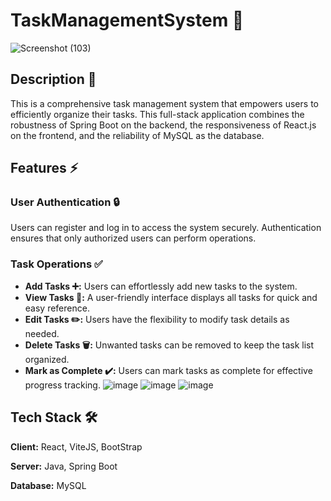 # TaskManagementSystem 📝
![Screenshot (103)](https://github.com/Sujit-Pawar-9/TaskManagementSystem/assets/141219252/8af89072-beb2-40bb-8dba-05316aed0923)

## Description 📄

This is a comprehensive task management system that empowers users to efficiently organize their tasks. This full-stack application combines the robustness of Spring Boot on the backend, the responsiveness of React.js on the frontend, and the reliability of MySQL as the database.

## Features ⚡
### User Authentication 🔒
Users can register and log in to access the system securely.
Authentication ensures that only authorized users can perform operations.

### Task Operations ✅

- **Add Tasks ➕:** Users can effortlessly add new tasks to the system.
- **View Tasks  👀:** A user-friendly interface displays all tasks for quick and easy reference.
- **Edit Tasks ✏️:** Users have the flexibility to modify task details as needed.
- **Delete Tasks  🗑️:** Unwanted tasks can be removed to keep the task list organized.
- **Mark as Complete ✔️:** Users can mark tasks as complete for effective progress tracking.
![image](https://github.com/Sujit-Pawar-9/TaskManagementSystem/assets/141219252/5e7ba33a-daf4-4383-8039-bb3fa29027a6)
![image](https://github.com/Sujit-Pawar-9/TaskManagementSystem/assets/141219252/b2d9495e-ec5a-4abc-be33-45f378b8702f)
![image](https://github.com/Sujit-Pawar-9/TaskManagementSystem/assets/141219252/82ac60db-71e6-48dd-baa3-ea6241de0b49)




## Tech Stack 🛠️

**Client:** React, ViteJS, BootStrap

**Server:** Java, Spring Boot

**Database:** MySQL


